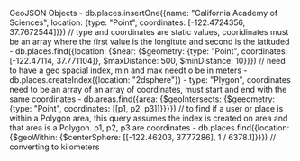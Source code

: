 GeoJSON Objects
    - db.places.insertOne({name: "California Academy of Sciences", location: {type: "Point", coordinates: [-122.4724356, 37.7672544]}}) // type and coordinates are static values, cooridinates must be an array where the first value is the longitute and second is the latituded
    - db.places.find({location: {$near: {$geometry: {type: "Point", coordinates: [-122.47114, 37.771104]}, $maxDistance: 500, $minDistance: 10}}}) // need to have a geo spacial index, min and max needt o be in meters
    -db.places.createIndex({location: "2dsphere"})
    - type: "Plygon", coordinates need to be an array of an array of coordinates, must start and end with the same coordinates
    -  db.areas.find({area: {$geoIntersects: {$geeometry: {type: "Point", coordinates: [[p1, p2, p3]]}}}}) // to find if a user or place is within a Polygon area, this query assumes the index is created on area and that area is a Polygon. p1, p2, p3 are coordinates
    - db.places.find({location: {$geoWithin: {$centerSphere: [[-122.46203, 37.77286], 1 / 6378.1]}}}) // converting to kilometers
